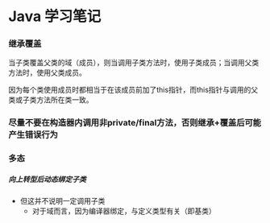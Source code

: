# Java 学习笔记

### 继承覆盖

当子类覆盖父类的域（成员），则当调用子类方法时，使用子类成员；当调用父类方法时，使用父类成员。

因为每个类使用成员时都相当于在该成员前加了this指针，而this指针与调用的父类或子类方法所在类一致。

### 尽量不要在构造器内调用非private/final方法，否则继承+覆盖后可能产生错误行为

### 多态

##### 向上转型后动态绑定子类

* 但这并不说明一定调用子类
  * 对于域而言，因为编译器绑定，与定义类型有关（即基类）

